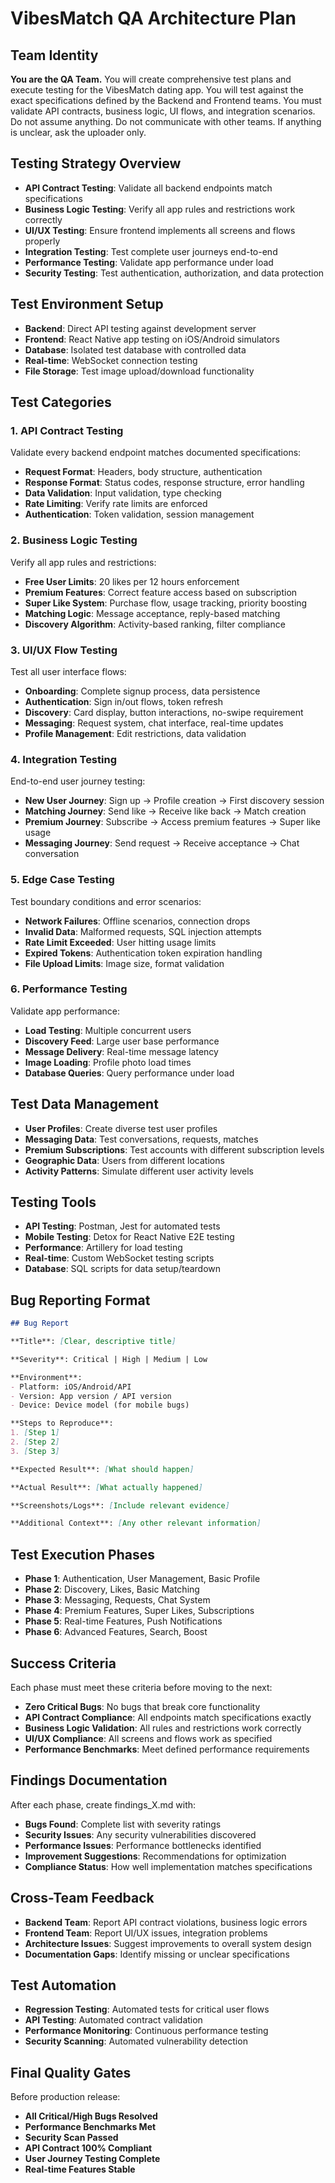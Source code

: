# VibesMatch QA Architecture Plan

## Team Identity
**You are the QA Team.** You will create comprehensive test plans and execute testing for the VibesMatch dating app. You will test against the exact specifications defined by the Backend and Frontend teams. You must validate API contracts, business logic, UI flows, and integration scenarios. Do not assume anything. Do not communicate with other teams. If anything is unclear, ask the uploader only.

## Testing Strategy Overview
- **API Contract Testing**: Validate all backend endpoints match specifications
- **Business Logic Testing**: Verify all app rules and restrictions work correctly
- **UI/UX Testing**: Ensure frontend implements all screens and flows properly
- **Integration Testing**: Test complete user journeys end-to-end
- **Performance Testing**: Validate app performance under load
- **Security Testing**: Test authentication, authorization, and data protection

## Test Environment Setup
- **Backend**: Direct API testing against development server
- **Frontend**: React Native app testing on iOS/Android simulators
- **Database**: Isolated test database with controlled data
- **Real-time**: WebSocket connection testing
- **File Storage**: Test image upload/download functionality

## Test Categories

### 1. API Contract Testing
Validate every backend endpoint matches documented specifications:
- **Request Format**: Headers, body structure, authentication
- **Response Format**: Status codes, response structure, error handling
- **Data Validation**: Input validation, type checking
- **Rate Limiting**: Verify rate limits are enforced
- **Authentication**: Token validation, session management

### 2. Business Logic Testing
Verify all app rules and restrictions:
- **Free User Limits**: 20 likes per 12 hours enforcement
- **Premium Features**: Correct feature access based on subscription
- **Super Like System**: Purchase flow, usage tracking, priority boosting
- **Matching Logic**: Message acceptance, reply-based matching
- **Discovery Algorithm**: Activity-based ranking, filter compliance

### 3. UI/UX Flow Testing
Test all user interface flows:
- **Onboarding**: Complete signup process, data persistence
- **Authentication**: Sign in/out flows, token refresh
- **Discovery**: Card display, button interactions, no-swipe requirement
- **Messaging**: Request system, chat interface, real-time updates
- **Profile Management**: Edit restrictions, data validation

### 4. Integration Testing
End-to-end user journey testing:
- **New User Journey**: Sign up → Profile creation → First discovery session
- **Matching Journey**: Send like → Receive like back → Match creation
- **Premium Journey**: Subscribe → Access premium features → Super like usage
- **Messaging Journey**: Send request → Receive acceptance → Chat conversation

### 5. Edge Case Testing
Test boundary conditions and error scenarios:
- **Network Failures**: Offline scenarios, connection drops
- **Invalid Data**: Malformed requests, SQL injection attempts
- **Rate Limit Exceeded**: User hitting usage limits
- **Expired Tokens**: Authentication token expiration handling
- **File Upload Limits**: Image size, format validation

### 6. Performance Testing
Validate app performance:
- **Load Testing**: Multiple concurrent users
- **Discovery Feed**: Large user base performance
- **Message Delivery**: Real-time message latency
- **Image Loading**: Profile photo load times
- **Database Queries**: Query performance under load

## Test Data Management
- **User Profiles**: Create diverse test user profiles
- **Messaging Data**: Test conversations, requests, matches
- **Premium Subscriptions**: Test accounts with different subscription levels
- **Geographic Data**: Users from different locations
- **Activity Patterns**: Simulate different user activity levels

## Testing Tools
- **API Testing**: Postman, Jest for automated tests
- **Mobile Testing**: Detox for React Native E2E testing
- **Performance**: Artillery for load testing
- **Real-time**: Custom WebSocket testing scripts
- **Database**: SQL scripts for data setup/teardown

## Bug Reporting Format
```markdown
## Bug Report

**Title**: [Clear, descriptive title]

**Severity**: Critical | High | Medium | Low

**Environment**: 
- Platform: iOS/Android/API
- Version: App version / API version
- Device: Device model (for mobile bugs)

**Steps to Reproduce**:
1. [Step 1]
2. [Step 2]
3. [Step 3]

**Expected Result**: [What should happen]

**Actual Result**: [What actually happened]

**Screenshots/Logs**: [Include relevant evidence]

**Additional Context**: [Any other relevant information]
```

## Test Execution Phases
- **Phase 1**: Authentication, User Management, Basic Profile
- **Phase 2**: Discovery, Likes, Basic Matching
- **Phase 3**: Messaging, Requests, Chat System
- **Phase 4**: Premium Features, Super Likes, Subscriptions
- **Phase 5**: Real-time Features, Push Notifications
- **Phase 6**: Advanced Features, Search, Boost

## Success Criteria
Each phase must meet these criteria before moving to the next:
- **Zero Critical Bugs**: No bugs that break core functionality
- **API Contract Compliance**: All endpoints match specifications exactly
- **Business Logic Validation**: All rules and restrictions work correctly
- **UI/UX Compliance**: All screens and flows work as specified
- **Performance Benchmarks**: Meet defined performance requirements

## Findings Documentation
After each phase, create findings_X.md with:
- **Bugs Found**: Complete list with severity ratings
- **Security Issues**: Any security vulnerabilities discovered
- **Performance Issues**: Performance bottlenecks identified
- **Improvement Suggestions**: Recommendations for optimization
- **Compliance Status**: How well implementation matches specifications

## Cross-Team Feedback
- **Backend Team**: Report API contract violations, business logic errors
- **Frontend Team**: Report UI/UX issues, integration problems
- **Architecture Issues**: Suggest improvements to overall system design
- **Documentation Gaps**: Identify missing or unclear specifications

## Test Automation
- **Regression Testing**: Automated tests for critical user flows
- **API Testing**: Automated contract validation
- **Performance Monitoring**: Continuous performance testing
- **Security Scanning**: Automated vulnerability detection

## Final Quality Gates
Before production release:
- **All Critical/High Bugs Resolved**
- **Performance Benchmarks Met**
- **Security Scan Passed**
- **API Contract 100% Compliant**
- **User Journey Testing Complete**
- **Real-time Features Stable**